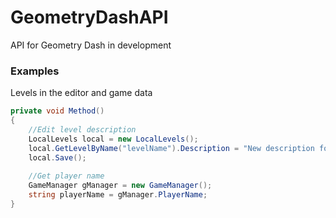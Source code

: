 # GeometryDashAPI
API for Geometry Dash in development


### Examples
Levels in the editor and game data
```cs
private void Method()
{
    //Edit level description
    LocalLevels local = new LocalLevels();
    local.GetLevelByName("levelName").Description = "New description for level levelName";
    local.Save();
    
    //Get player name
    GameManager gManager = new GameManager();
    string playerName = gManager.PlayerName;
}
```
